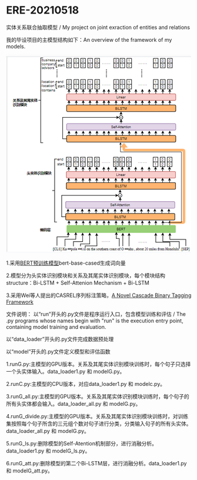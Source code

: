 # ERE-20210518
实体关系联合抽取模型 / My project on joint exraction of entities and relations

我的毕设项目的主模型结构如下：An overview of the framework of my models. 

![image](https://github.com/SL-Stone/ERE-20210518/blob/a0cb36948b415b8842645845af0502e9482cce9a/model_image/%E6%A8%A1%E5%9E%8B%E7%BB%93%E6%9E%841.png)

1.采用[BERT预训练模型](https://www.aclweb.org/anthology/N19-1423/)bert-base-cased生成词向量

2.模型分为头实体识别模块和关系及其尾实体识别模块，每个模块结构structure：Bi-LSTM + Self-Attenion Mechanism + Bi-LSTM

3.采用Wei等人提出的CASREL序列标注策略，[A Novel Cascade Binary Tagging Framework](https://arxiv.org/abs/1909.03227)

文件说明：
以“run”开头的.py文件是程序运行入口，包含模型训练和评估 / The .py programs whose names begin with "run" is the execution entry point, containing model training and evaluation.

以“data_loader”开头的.py文件完成数据预处理

以“model”开头的.py文件定义模型和评估函数

1.runG.py:主模型的GPU版本。关系及其尾实体识别模块训练时，每个句子只选择一个头实体输入。data_loader1.py 和 modelG.py。

2.runC.py:主模型的CPU版本，对应data_loader1.py 和 modelc.py。

3.runG_all.py:主模型的GPU版本。关系及其尾实体识别模块训练时，每个句子的所有头实体都会输入。data_loader_all.py 和 modelG.py。

4.runG_divide.py:主模型的GPU版本。关系及其尾实体识别模块训练时，对训练集按照每个句子所含的三元组个数对句子进行分类，分类输入句子的所有头实体。data_loader_all.py 和 modelG.py。

5.runG_ls.py:删除模型的Self-Atention机制部分，进行消融分析。data_loader1.py 和 modelG_ls.py。

6.runG_att.py:删除模型的第二个Bi-LSTM层，进行消融分析。data_loader1.py 和 modelG_att.py。
